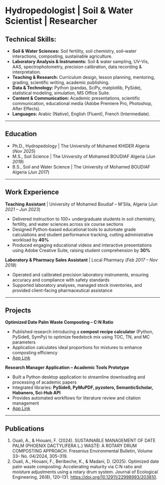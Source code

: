 # Hydropedologist | Soil & Water Scientist | Researcher

## Technical Skills: 
- **Soil & Water Sciences:** Soil fertility, soil chemistry, soil–water interactions, composting, sustainable agriculture.  
- **Laboratory Analysis & Instruments:** Soil & water sampling, UV-Vis, AAS, spectrophotometry, precision calibration, data recording & interpretation.  
- **Teaching & Research:** Curriculum design, lesson planning, mentoring, grading, scientific writing, academic publishing. 
- **Data & Technology:** Python (pandas, SciPy, matplotlib, PySide), statistical modeling, simulation, MS Office Suite.  
- **Content & Communication:** Academic presentations, scientific communication, educational media (Adobe Premiere Pro, Photoshop, After Effects).  
- **Languages:** Arabic (Native), English (Fluent), French (Intermediate).

---

## Education
- Ph.D., Hydropedology | The University of Mohamed KHIDER Algeria (_Nov 2025_)								       		
- M.S., Soil Science	| The University of Mohamed BOUDIAF Algeria (_Jun 2019_)	 			        		
- B.S., Soil and Water Science | The University of Mohamed BOUDIAF Algeria (_Jun 2017_)

---

## Work Experience
**Teaching Assistant** | University of Mohamed Boudiaf – M'Sila, Algeria (_Jun 2021 – Jun 2023_)  
- Delivered instruction to 100+ undergraduate students in soil chemistry, fertility, and water sciences across six course sections  
- Designed Python-based educational tools to automate grade calculations and student performance tracking, cutting administrative workload by **40%**  
- Produced engaging educational videos and interactive presentations using Adobe Creative Suite, raising student comprehension by **30%**  

**Laboratory & Pharmacy Sales Assistant** | Local Pharmacy (_Feb 2017 – Nov 2018_)  
- Operated and calibrated precision laboratory instruments, ensuring accuracy and compliance with safety standards  
- Supported laboratory analyses, managed stock inventories, and provided client-facing pharmaceutical assistance  

---

## Projects
**Optimized Date Palm Waste Composting – C:N Ratio**  
- Published research introducing a **compost recipe calculator** (Python, PySide6, SymPy) to optimize feedstock mix using TOC, TN, and MC parameters  
- Application calculates ideal proportions for mixtures to enhance composting efficiency  
- [App Link](https://github.com/OualiA/Compost.Recipe.Calculator)  

**Research Manager Application – Academic Tools Prototype**  
- Built a Python desktop application to streamline downloading and processing of academic papers  
- Integrated libraries: **PySide6, PyMuPDF, pyzotero, SemanticScholar, Habanero, Sci-Hub API**  
- Provides automated workflows for literature review and citation management
- [App Link](https://github.com/OualiA/Research-Manager)  

---

## Publications
1. Ouali, A., & Hiouani, F. (2024). SUSTAINABLE MANAGEMENT OF DATE PALM (PHOENIX DACTYLIFERA L.) WASTE: A ROTARY DRUM COMPOSTING APPROACH. Fresenius Environmental Bulletin, Volume 33– No. 04/2024, 305–319.
2. Ouali, A., Hiouani, F., Beribeche, K., & Madani, D. (2025). Optimized date palm waste composting: Accelerating maturity via C:N ratio and moisture adjustments using a rotary drum system. Journal of Ecological Engineering, 26(8), 120–131. https://doi.org/10.12911/22998993/203810.

